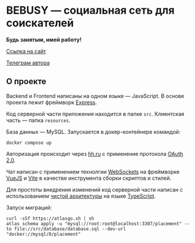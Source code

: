 # BEBUSY ― социальная сеть для соискателей

**Будь занятым, имей работу!**

[Ссылка на сайт](https://bebusy.ru/)

[Телеграм автора](https://t.me/denchik1170)

## О проекте

Backend и Frontend написаны на одном языке ― JavaScript.
В основе проекта лежит фреймворк [Express](https://expressjs.com/ru/).

Код серверной части приложения находится в папке `src`.
Клиентская часть ― папка `resources`.

База данных ― MySQL. Запускается в докер-контейнере командой:

```shell
docker compose up
```

Авторизация происходит через [hh.ru](https://dev.hh.ru/) с применение протокола [OAuth 2.0](https://oauth.net/2/).

Чат написан с применением технолгии [WebSockets](https://developer.mozilla.org/ru/docs/Web/API/WebSockets_API) на фреймворке [VueJS](https://vuejs.org/) и [Vite](https://vitejs.dev/) в качестве инструмента сборки скриптов и стилей.

Для простоты внедрения изменений код серверной части написан с использованием [чистой архитектуры](https://habr.com/ru/articles/269589/) на языке [TypeScript](https://www.typescriptlang.org/).

Запуск миграций:

```shell
curl -sSf https://atlasgo.sh | sh
atlas schema apply -u "mysql://root:root@localhost:3307/placement" --to file://src/database/database.sql --dev-url "docker://mysql/8/placement"
```
